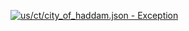[![us/ct/city_of_haddam.json - Exception](https://img.shields.io/badge/us/ct/city_of_haddam.json-Exception-red)](https://github.com/openaddresses/openaddresses/tree/master/sources/us/ct/city_of_haddam.json)